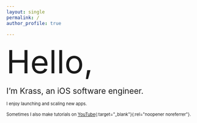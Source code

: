 ```yaml
---
layout: single
permalink: /
author_profile: true

---
```




<span style="font-size:6em;">Hello,</span>

<span style="font-size:1.5em;">I’m Krass, an iOS software engineer.</span> 



<span style="font-size:0.8em;"> I enjoy launching and scaling new apps.
    <br> 
    <br>
  Sometimes I also make tutorials on [YouTube](https://www.youtube.com/channel/UCSMxuZP6KUb_i9F-K1LAtrw){:target="_blank"}{:rel="noopener noreferrer"}.
</span> 
